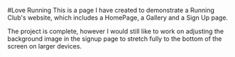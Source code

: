 #Love Running
This is a page I have created to demonstrate a Running Club's website, which includes a HomePage, a Gallery and a Sign Up page.

The project is complete, however I would still like to work on adjusting the background image in the signup page to stretch fully to the bottom of the screen on larger devices.